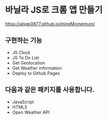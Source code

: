# 바닐라 JS로 크롬 앱 만들기

https://alsgp0877.github.io/mineMomentum/

## 구현하는 기능

- JS Clock
- JS To Do List
- Get Geolocation
- Get Weather information
- Deploy to Github Pages

## 다음과 같은 패키지를 사용합니다. 

- JavaScript
- HTML5
- Open Weather API


